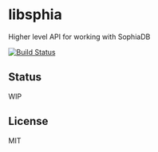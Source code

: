 
libsphia
=====

Higher level API for working with SophiaDB

[![Build Status](https://travis-ci.org/sphia/libsphia.png?branch=master)](https://travis-ci.org/sphia/libsphia)

## Status

WIP

## License

MIT
